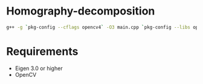 # Homography-decomposition

```bash
g++ -g `pkg-config --cflags opencv4` -O3 main.cpp `pkg-config --libs opencv4` -o main
```

# Requirements

- Eigen 3.0 or higher
- OpenCV